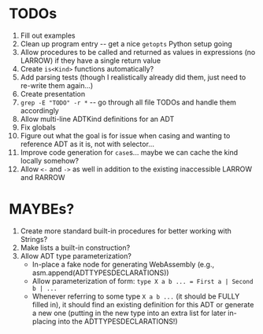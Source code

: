 # TODOs
1. Fill out examples
2. Clean up program entry -- get a nice `getopts` Python setup going
3. Allow procedures to be called and returned as values in expressions (no LARROW) if they have a single return value
4. Create `is<Kind>` functions automatically?
5. Add parsing tests (though I realistically already did them, just need to re-write them again...)
6. Create presentation
7. `grep -E "TODO" -r *` -- go through all file TODOs and handle them accordingly
8. Allow multi-line ADTKind definitions for an ADT
9. Fix globals
10. Figure out what the goal is for issue when casing and wanting to reference ADT as it is, not with selector...
11. Improve code generation for `case`s... maybe we can cache the kind locally somehow?
12. Allow `<-` and `->` as well in addition to the existing inaccessible LARROW and RARROW

# MAYBEs?
1. Create more standard built-in procedures for better working with Strings?
2. Make lists a built-in construction?
3. Allow ADT type parameterization?
    * In-place a fake node for generating WebAssembly (e.g., asm.append(ADTTYPESDECLARATIONS))
    * Allow parameterization of form: `type X a b ... = First a | Second b | ... `
    * Whenever referring to some type `X a b ...` (it should be FULLY filled in), it should find an existing definition for this ADT or generate a new one (putting in the new type into an extra list for later in-placing into the ADTTYPESDECLARATIONS!)
